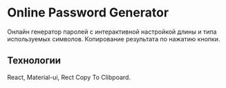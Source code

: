 # Online Password Generator

Онлайн генератор паролей с интерактивной настройкой длины и типа используемых символов. Копирование результата по нажатию кнопки.

## Технологии
React,
Material-ui,
Rect Copy To Clibpoard.


